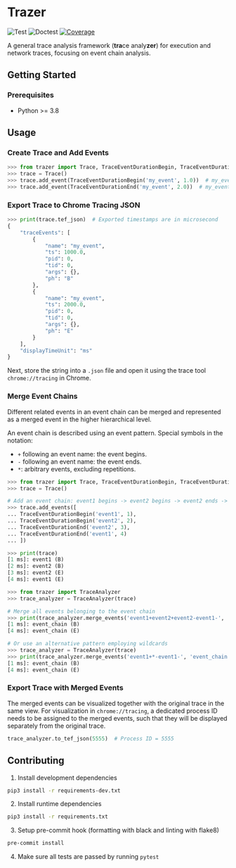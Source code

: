 # Trazer

![Test](https://github.com/starsoi/trazer/actions/workflows/main.yml/badge.svg)
![Doctest](https://github.com/starsoi/trazer/actions/workflows/doctest.yml/badge.svg)
[![Coverage](https://codecov.io/gh/starsoi/trazer/branch/master/graph/badge.svg?token=HVX3PFO8RF)](https://codecov.io/gh/starsoi/trazer)

A general trace analysis framework (**tra**ce analy**zer**) for execution and network traces, 
focusing on event chain analysis.


## Getting Started

### Prerequisites

* Python >= 3.8

## Usage

### Create Trace and Add Events
```python
>>> from trazer import Trace, TraceEventDurationBegin, TraceEventDurationEnd
>>> trace = Trace()
>>> trace.add_event(TraceEventDurationBegin('my_event', 1.0))  # my_event begins at 1.0 ms
>>> trace.add_event(TraceEventDurationEnd('my_event', 2.0))  # my_event ends at 2.0 ms

```

### Export Trace to Chrome Tracing JSON
```python
>>> print(trace.tef_json)  # Exported timestamps are in microsecond  
{
    "traceEvents": [
        {
            "name": "my_event",
            "ts": 1000.0,
            "pid": 0,
            "tid": 0,
            "args": {},
            "ph": "B"
        },
        {
            "name": "my_event",
            "ts": 2000.0,
            "pid": 0,
            "tid": 0,
            "args": {},
            "ph": "E"
        }
    ],
    "displayTimeUnit": "ms"
}

```

Next, store the string into a `.json` file and open it using the trace tool `chrome://tracing` in Chrome.

### Merge Event Chains

Different related events in an event chain can be merged and represented as a merged event in the higher hierarchical level.

An event chain is described using an event pattern. Special symbols in the notation:

* `+` following an event name: the event begins.
* `-` following an event name: the event ends.
* `*`: arbitrary events, excluding repetitions.

```python
>>> from trazer import Trace, TraceEventDurationBegin, TraceEventDurationEnd
>>> trace = Trace()

# Add an event chain: event1 begins -> event2 begins -> event2 ends -> event1 ends
>>> trace.add_events([
... TraceEventDurationBegin('event1', 1),
... TraceEventDurationBegin('event2', 2),
... TraceEventDurationEnd('event2', 3),
... TraceEventDurationEnd('event1', 4)
... ])

>>> print(trace)
[1 ms]: event1 (B)
[2 ms]: event2 (B)
[3 ms]: event2 (E)
[4 ms]: event1 (E)

>>> from trazer import TraceAnalyzer
>>> trace_analyzer = TraceAnalyzer(trace)

# Merge all events belonging to the event chain
>>> print(trace_analyzer.merge_events('event1+event2+event2-event1-', 'event_chain'))
[1 ms]: event_chain (B)
[4 ms]: event_chain (E)

# Or use an alternative pattern employing wildcards
>>> trace_analyzer = TraceAnalyzer(trace)
>>> print(trace_analyzer.merge_events('event1+*-event1-', 'event_chain'))
[1 ms]: event_chain (B)
[4 ms]: event_chain (E)

```

### Export Trace with Merged Events

The merged events can be visualized together with the original trace in the same view.
For visualization in `chrome://tracing`, a dedicated process ID needs to be assigned to
the merged events, such that they will be displayed separately from the original trace.

```python
trace_analyzer.to_tef_json(5555)  # Process ID = 5555
```

## Contributing

1. Install development dependencies
```bash
pip3 install -r requirements-dev.txt
```

2. Install runtime dependencies
```bash
pip3 install -r requirements.txt
```

3. Setup pre-commit hook (formatting with black and linting with flake8)
```bash
pre-commit install
```

4. Make sure all tests are passed by running `pytest`
